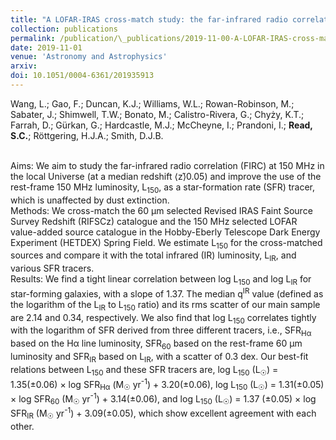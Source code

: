 ```yaml
---
title: "A LOFAR-IRAS cross-match study: the far-infrared radio correlation and the 150 MHz luminosity as a star-formation rate tracer"
collection: publications
permalink: /publication/\_publications/2019-11-00-A-LOFAR-IRAS-cross-match-study.md
date: 2019-11-01
venue: 'Astronomy and Astrophysics'
arxiv: 
doi: 10.1051/0004-6361/201935913
---
```

 Wang, L.; Gao, F.; Duncan, K.J.; Williams, W.L.; Rowan-Robinson, M.;
Sabater, J.; Shimwell, T.W.; Bonato, M.; Calistro-Rivera, G.; Chyży,
K.T.; Farrah, D.; Gürkan, G.; Hardcastle, M.J.; McCheyne, I.; Prandoni,
I.; **Read, S.C.**; Röttgering, H.J.A.; Smith, D.J.B.

 <BR /> Aims: We aim to study the far-infrared radio correlation (FIRC)
at 150 MHz in the local Universe (at a median redshift ⟨z⟩̃0.05) and
improve the use of the rest-frame 150 MHz luminosity, L<SUB>150</SUB>,
as a star-formation rate (SFR) tracer, which is unaffected by dust
extinction. <BR /> Methods: We cross-match the 60 μm selected Revised
IRAS Faint Source Survey Redshift (RIFSCz) catalogue and the 150 MHz
selected LOFAR value-added source catalogue in the Hobby-Eberly
Telescope Dark Energy Experiment (HETDEX) Spring Field. We estimate
L<SUB>150</SUB> for the cross-matched sources and compare it with the
total infrared (IR) luminosity, L<SUB>IR</SUB>, and various SFR tracers.
<BR /> Results: We find a tight linear correlation between log
L<SUB>150</SUB> and log L<SUB>IR</SUB> for star-forming galaxies, with a
slope of 1.37. The median q<SUP>IR</SUP> value (defined as the logarithm
of the L<SUB>IR</SUB> to L<SUB>150</SUB> ratio) and its rms scatter of
our main sample are 2.14 and 0.34, respectively. We also find that log
L<SUB>150</SUB> correlates tightly with the logarithm of SFR derived
from three different tracers, i.e., SFR<SUB>Hα</SUB> based on the Hα
line luminosity, SFR<SUB>60</SUB> based on the rest-frame 60 μm
luminosity and SFR<SUB>IR</SUB> based on L<SUB>IR</SUB>, with a scatter
of 0.3 dex. Our best-fit relations between L<SUB>150</SUB> and these SFR
tracers are, log L<SUB>150</SUB> (L<SUB>☉</SUB>) = 1.35(±0.06) × log
SFR<SUB>Hα</SUB> (M<SUB>☉</SUB> yr<SUP>-1</SUP>) + 3.20(±0.06), log
L<SUB>150</SUB> (L<SUB>☉</SUB>) = 1.31(±0.05) × log SFR<SUB>60</SUB>
(M<SUB>☉</SUB> yr<SUP>-1</SUP>) + 3.14(±0.06), and log L<SUB>150</SUB>
(L<SUB>☉</SUB>) = 1.37 (±0.05) × log SFR<SUB>IR</SUB> (M<SUB>☉</SUB>
yr<SUP>-1</SUP>) + 3.09(±0.05), which show excellent agreement with each
other.

